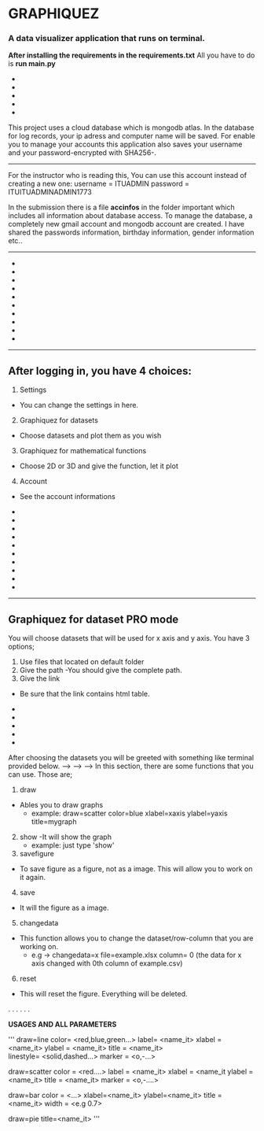 # GRAPHIQUEZ
### A data visualizer application that runs on terminal.








**After installing the requirements in the requirements.txt** All you have to do is **run main.py**



-
-
-
-
-

This project uses a cloud database which is mongodb atlas. In the database for log records, your ip adress and computer name will be saved. For enable you to manage your accounts this application also saves your username and your password-encrypted with SHA256-. 



        
----------------------------------------------------------------------------------------------------------------------------------------------------------
For the instructor who is reading this, 
You can use this account instead of creating a new one: username = ITUADMIN
                                                        password = ITUITUADMINADMIN1773
               
In the submission there is a file **accinfos** in the folder important which includes all information about database access. To manage the database, a completely new gmail account and mongodb account are created. I have shared the passwords information, birthday information, gender information etc.. 

---------------------------------------------------------------------------------------------------------------------------------------------------------
-
-

-
-
-
-
-
-
-
-






------------------------------------------
After logging in, you have 4 choices:
--------------------------------------


1. Settings 
  - You can change the settings in here.
2. Graphiquez for datasets
  - Choose datasets and plot them as you wish
3. Graphiquez for mathematical functions
  - Choose 2D or 3D and give the function, let it plot
4. Account
  - See the account informations
  
  
  
  
 -
 -
 -
 -
 -
 -
 -
 -
 -
 -
 
  
  
  
---------------------------------------------------------------
Graphiquez for dataset PRO mode
---------------------------------------------------------------

You will choose datasets that will be used for x axis and y axis. You have 3 options;
1. Use files that located on default folder 
2. Give the path 
  -You should give the complete path.
3. Give the link
  - Be sure that the link contains html table.

-
-
-
-
-




After choosing the datasets you will be greeted with something like terminal provided below. 
-->
-->
-->
In this section, there are some functions that you can use. 
Those are;


1. draw
  - Ables you to draw graphs
    - example: draw=scatter color=blue xlabel=xaxis ylabel=yaxis title=mygraph
2. show
  -It will show the graph
    - example: just type 'show'
3. savefigure
  - To save figure as a figure, not as a image. This will allow you to work on it again.
4. save
  - It will the figure as a image.
5. changedata 
  - This function allows you to change the dataset/row-column that you are working on.
    - e.g -> changedata=x file=example.xlsx column= 0 (the data for x axis changed with 0th column of example.csv)
6. reset
  - This will reset the figure. Everything will be deleted.
 
 
 .
 .
 .
 .
 .
 .
 
**__USAGES AND ALL PARAMETERS__**


'''
draw=line color= <red,blue,green...>   label= <name_it>  xlabel = <name_it>    ylabel = <name_it>    title = <name_it>    
          linestyle= <solid,dashed...>  marker = <o,-...>

draw=scatter color = <red....>   label = <name_it>    xlabel = <name_it   ylabel = <name_it>   title = <name_it> 
             marker = <o,-....>  
             
draw=bar  color = <...>     xlabel=<name_it>     ylabel=<name_it>       title = <name_it>          width = <e.g 0.7>

draw=pie  title=<name_it> 
'''
     



